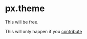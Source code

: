 px.theme
========

This will be free.

This will only happen if you [contribute](https://github.com/andreaslarsen/12x12px/issues?labels=Help+me&page=1&state=open)
